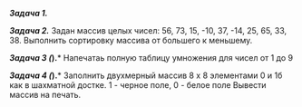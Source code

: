 ***Задача 1.***


***Задача 2.***
Задан массив целых чисел: 56, 73, 15, -10, 37, -14, 25, 65, 33, 38. Выполнить сортировку
массива от большего к меньшему.

***Задача 3 (*).***
Напечатаь полную таблицу умножения для чисел от 1 до 9

***Задача 4 (*).***
Заполнить двухмерный массив 8 х 8 элементами 0 и 1б как в шахматной достке.
1 - черное поле, 0 - белое поле
Вывести массив на печать.


